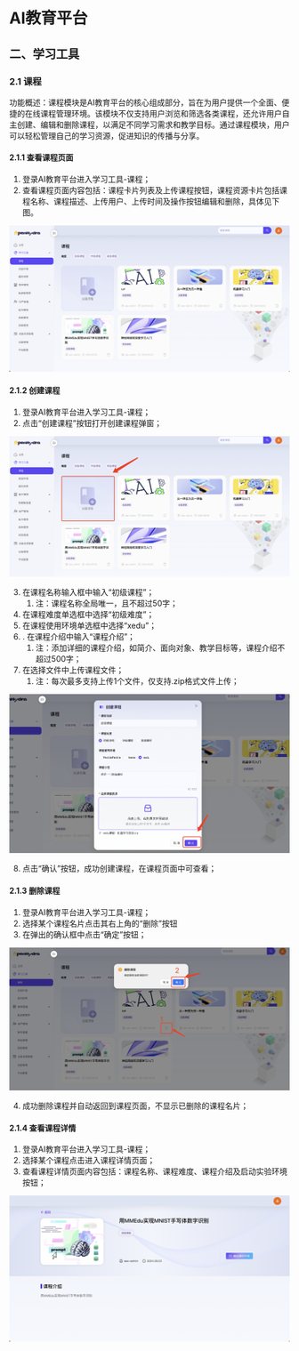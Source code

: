 # AI教育平台
## 二、学习工具
### 2.1 课程
功能概述：课程模块是AI教育平台的核心组成部分，旨在为用户提供一个全面、便捷的在线课程管理环境。该模块不仅支持用户浏览和筛选各类课程，还允许用户自主创建、编辑和删除课程，以满足不同学习需求和教学目标。通过课程模块，用户可以轻松管理自己的学习资源，促进知识的传播与分享。

#### 2.1.1 查看课程页面
1. 登录AI教育平台进入学习工具-课程；
2. 查看课程页面内容包括：课程卡片列表及上传课程按钮，课程资源卡片包括课程名称、课程描述、上传用户、上传时间及操作按钮编辑和删除，具体见下图。

![查看课程页面](06-02tools/06-02-01course/06-02-01-01courseview.png)

#### 2.1.2 创建课程
1. 登录AI教育平台进入学习工具-课程；
2. 点击“创建课程”按钮打开创建课程弹窗；

![创建课程](06-02tools/06-02-01course/06-02-01-02createcourse.png)

3. 在课程名称输入框中输入“初级课程”；
   1. 注：课程名称全局唯一，且不超过50字；
4. 在课程难度单选框中选择“初级难度”；
5. 在课程使用环境单选框中选择“xedu”；
6. . 在课程介绍中输入“课程介绍”；
   1. 注：添加详细的课程介绍，如简介、面向对象、教学目标等，课程介绍不超过500字；
7. 在选择文件中上传课程文件；
   1. 注：每次最多支持上传1个文件，仅支持.zip格式文件上传；
   
![填写课程信息](06-02tools/06-02-01course/06-02-01-03writecourse.png)

8. 点击“确认”按钮，成功创建课程，在课程页面中可查看；

#### 2.1.3 删除课程
1. 登录AI教育平台进入学习工具-课程；
2. 选择某个课程名片点击其右上角的“删除”按钮
3. 在弹出的确认框中点击“确定”按钮；

![删除课程](06-02tools/06-02-01course/06-02-01-04deletecourse.png)

4. 成功删除课程并自动返回到课程页面，不显示已删除的课程名片；

#### 2.1.4 查看课程详情
1. 登录AI教育平台进入学习工具-课程；
2. 选择某个课程点击进入课程详情页面；
3. 查看课程详情页面内容包括：课程名称、课程难度、课程介绍及启动实验环境按钮；

![课程详情信息](06-02tools/06-02-01course/06-02-01-05introduction.png)
